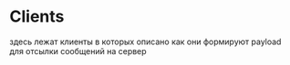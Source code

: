 # Clients

здесь лежат клиенты в которых описано как они формируют payload для отсылки сообщений на сервер